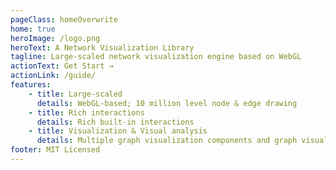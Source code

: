 ```yaml
---
pageClass: homeOverwrite
home: true
heroImage: /logo.png
heroText: A Network Visualization Library
tagline: Large-scaled network visualization engine based on WebGL
actionText: Get Start →
actionLink: /guide/
features:
    - title: Large-scaled
      details: WebGL-based; 10 million level node & edge drawing
    - title: Rich interactions
      details: Rich built-in interactions
    - title: Visualization & Visual analysis
      details: Multiple graph visualization components and graph visual analysis techniques
footer: MIT Licensed
---
```

<demo-background/>
<demo-table/>
